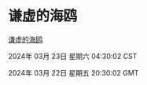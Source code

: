 # 谦虚的海鸥
[谦虚的海鸥](http://219.139.197.243:56308/qxdho/course/base/hotlink/index.php)

2024年 03月 23日 星期六 04:30:02 CST

2024年 03月 22日 星期五 20:30:02 GMT
